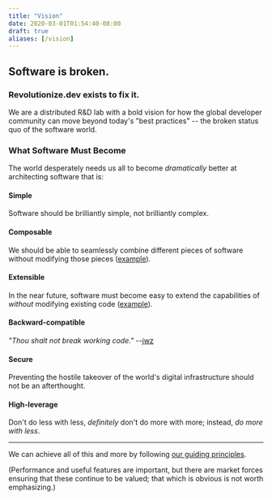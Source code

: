 ```yaml
---
title: "Vision"
date: 2020-03-01T01:54:40-08:00
draft: true
aliases: [/vision]
---
```


## Software is broken.

### Revolutionize.dev exists to fix it.

We are a distributed R&D lab with a bold vision for how the global
developer community can move beyond today's "best practices" -- the
broken status quo of the software world.


### What Software Must Become

The world desperately needs us all to become _dramatically_ better at
architecting software that is:


#### Simple

Software should be brilliantly simple, not brilliantly complex.


#### Composable

We should be able to seamlessly combine different pieces of software
without modifying those pieces
([example](https://github.com/gliderlabs/stdcom)).


#### Extensible

In the near future, software must become easy to extend the
capabilities of _without_ modifying existing code
([example](https://github.com/progrium/go-extpoints)).


#### Backward-compatible

_"Thou shalt not break working code."_
--[jwz](https://www.jwz.org/blog/2012/06/i-have-ported-xscreensaver-to-the-iphone/)


#### Secure

Preventing the hostile takeover of the world's digital infrastructure
should not be an afterthought.


#### High-leverage

Don't do less with less, _definitely_ don't do more with more;
instead, _do more with less_.

---

We can achieve all of this and more by following
[our guiding principles](/principles).

(Performance and useful features are important, but there are market
forces ensuring that these continue to be valued; that which is
obvious is not worth emphasizing.)
